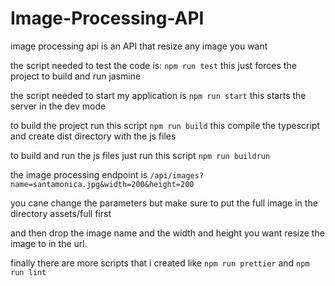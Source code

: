 # Image-Processing-API

image processing api is an API that resize any image you want


the script needed to test the code is: 
```npm run test``` this just forces the project to build and run jasmine
 
 
 the script needed to start my application is ```npm run start``` this starts the server in the dev mode
 
 to build the project run this script ```npm run build``` this compile the typescript and create dist directory with the js files
 
 to build and run the js files just run this script ```npm run buildrun```
 
 the image processing endpoint is ```/api/images?name=santamonica.jpg&width=200&height=200```
 
 you cane change the parameters but make sure to put the full image in the directory assets/full first
 
 and then drop the image name and the width and height you want resize the image to in the url.
 
 finally there are more scripts that i created like ```npm run prettier``` and ```npm run lint```
